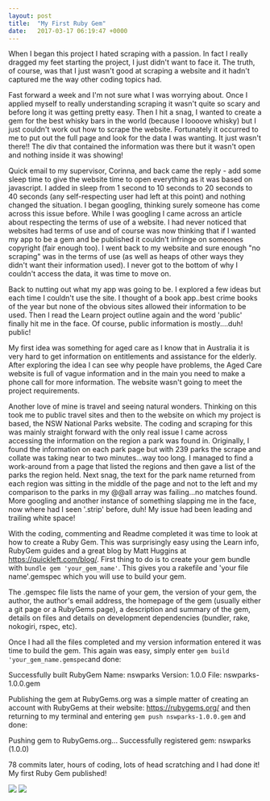 ```yaml
---
layout: post
title:  "My First Ruby Gem"
date:   2017-03-17 06:19:47 +0000
---
```



When I began this project I hated scraping with a passion. In fact I really dragged my feet starting the project, I just didn't want to face it. The truth, of course, was that I just wasn't good at scraping a website and it hadn't captured me the way other coding topics had.

Fast forward a week and I'm not sure what I was worrying about. Once I applied myself to really understanding scraping it wasn't quite so scary and before long it was getting pretty easy. Then I hit a snag, I wanted to create a gem for the best whisky bars in the world (because I loooove whisky) but I just couldn't work out how to scrape the website. Fortunately it occurred to me to put out the full page and look for the data I was wanting. It just wasn't there!! The div that contained the information was there but it wasn't open and nothing inside it was showing! 

Quick email to my supervisor, Corinna, and back came the reply - add some sleep time to give the website time to open everything as it was based on javascript. I added in sleep from 1 second to 10 seconds to 20 seconds to 40 seconds (any self-respecting user had left at this point) and nothing changed the situation. I began googling, thinking surely someone has come across this issue before. While I was googling I came across an article about respecting the terms of use of a website. I had never noticed that websites had terms of use and of course was now thinking that if I wanted my app to be a gem and be published it couldn't infringe on someones copyright (fair enough too). I went back to my website and sure enough "no scraping" was in the terms of use (as well as heaps of other ways they didn't want their information used). I never got to the bottom of why I couldn't access the data, it was time to move on.

Back to nutting out what my app was going to be. I explored a few ideas but each time I couldn't use the site. I thought of a book app..best crime books of the year but none of the obvious sites allowed their information to be used. Then I read the Learn project outline again and the word 'public' finally hit me in the face. Of course, public information is mostly....duh! public!

My first idea was something for aged care as I know that in Australia it is very hard to get information on entitlements and assistance for the elderly. After exploring the idea I can see why people have problems, the Aged Care website is full of vague information and in the main you need to make a phone call for more information. The website wasn't going to meet the project requirements.

Another love of mine is travel and seeing natural wonders. Thinking on this took me to public travel sites and then to the website on which my project is based, the NSW National Parks website. The coding and scraping for this was mainly straight forward with the only real issue I came across accessing the information on the region a park was found in. Originally, I found the information on each park page but with 239 parks the scrape and collate was taking near to two minutes...way too long. I managed to find a work-around from a page that listed the regions and then gave a list of the parks the region held. Next snag, the text for the park name returned from each region was sitting in the middle of the page and not to the left and my comparison to the parks in my @@all array was failing...no matches found. More googling and another instance of something slapping me in the face, now where had I seen '.strip' before, duh! My issue had been leading and trailing white space! 

With the coding, commenting and Readme completed it was time to look at how to create a Ruby Gem. This was surprisingly easy using the Learn info, RubyGem guides and a great blog by Matt Huggins at  https://quickleft.com/blog/. First thing to do is to create your gem bundle with `bundle gem 'your_gem_name'`. This gives you a rakefile and 'your file name'.gemspec which you will use to build your gem.

The .gemspec file lists the name of your gem, the version of your gem, the author, the author's email address, the homepage of the gem (usually either a git page or a RubyGems page), a description and summary of the gem, details on files and details on development dependencies (bundler, rake, nokogiri, rspec, etc).

Once I had all the files completed and my version information entered it was time to build the gem. This again was easy, simply enter `gem build 'your_gem_name.gemspec`and done:

Successfully built RubyGem
Name: nswparks
Version: 1.0.0
File: nswparks-1.0.0.gem

Publishing the gem at RubyGems.org was a simple matter of creating an account with RubyGems at their website: https://rubygems.org/ and then returning to my terminal and entering `gem push nswparks-1.0.0.gem` and done:

Pushing gem to RubyGems.org...
Successfully registered gem: nswparks (1.0.0)
 
78 commits later, hours of coding, lots of head scratching and I had done it! My first Ruby Gem published!

![](https://scontent.fbne1-1.fna.fbcdn.net/v/t1.0-9/17264120_1198772976907269_6788419453713729961_n.jpg?oh=593c9d3d89d91f197a7dd0b9f971469e&oe=596019BD)
![](http://i.imgur.com/US0B0J3.png)





